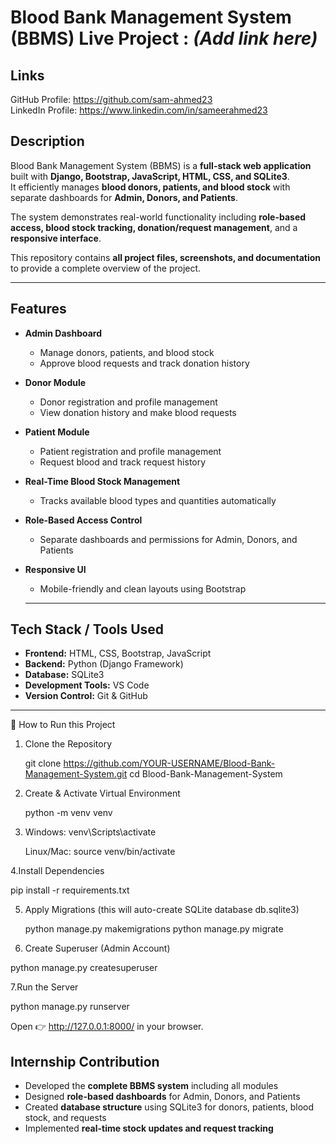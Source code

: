 # Blood Bank Management System (BBMS) Live Project : *(Add link here)*

## Links
GitHub Profile: https://github.com/sam-ahmed23  
LinkedIn Profile: https://www.linkedin.com/in/sameerahmed23

## Description
Blood Bank Management System (BBMS) is a **full-stack web application** built with **Django, Bootstrap, JavaScript, HTML, CSS, and SQLite3**.  
It efficiently manages **blood donors, patients, and blood stock** with separate dashboards for **Admin, Donors, and Patients**.  

The system demonstrates real-world functionality including **role-based access, blood stock tracking, donation/request management**, and a **responsive interface**.  

This repository contains **all project files, screenshots, and documentation** to provide a complete overview of the project.

---

## Features
- **Admin Dashboard**
  - Manage donors, patients, and blood stock
  - Approve blood requests and track donation history
    
- **Donor Module**
  - Donor registration and profile management
  - View donation history and make blood requests
    
- **Patient Module**
  - Patient registration and profile management
  - Request blood and track request history
    
- **Real-Time Blood Stock Management**
  - Tracks available blood types and quantities automatically
    
- **Role-Based Access Control**
  - Separate dashboards and permissions for Admin, Donors, and Patients

- **Responsive UI**
  - Mobile-friendly and clean layouts using Bootstrap

  ---

## Tech Stack / Tools Used
-  **Frontend:** HTML, CSS, Bootstrap, JavaScript  
-  **Backend:** Python (Django Framework)  
-  **Database:** SQLite3  
-  **Development Tools:** VS Code  
-  **Version Control:** Git & GitHub
  
---
🚀 How to Run this Project

1. Clone the Repository

   git clone https://github.com/YOUR-USERNAME/Blood-Bank-Management-System.git
   cd Blood-Bank-Management-System

2. Create & Activate Virtual Environment

   python -m venv venv

3. Windows: venv\Scripts\activate

   Linux/Mac: source venv/bin/activate

4.Install Dependencies

   pip install -r requirements.txt

5. Apply Migrations (this will auto-create SQLite database db.sqlite3)

   python manage.py makemigrations
   python manage.py migrate
 
6. Create Superuser (Admin Account)

  python manage.py createsuperuser

7.Run the Server

  python manage.py runserver

  Open 👉 http://127.0.0.1:8000/
  in your browser.

## Internship Contribution
- Developed the **complete BBMS system** including all modules  
- Designed **role-based dashboards** for Admin, Donors, and Patients  
- Created **database structure** using SQLite3 for donors, patients, blood stock, and requests  
- Implemented **real-time stock updates and request tracking**  



